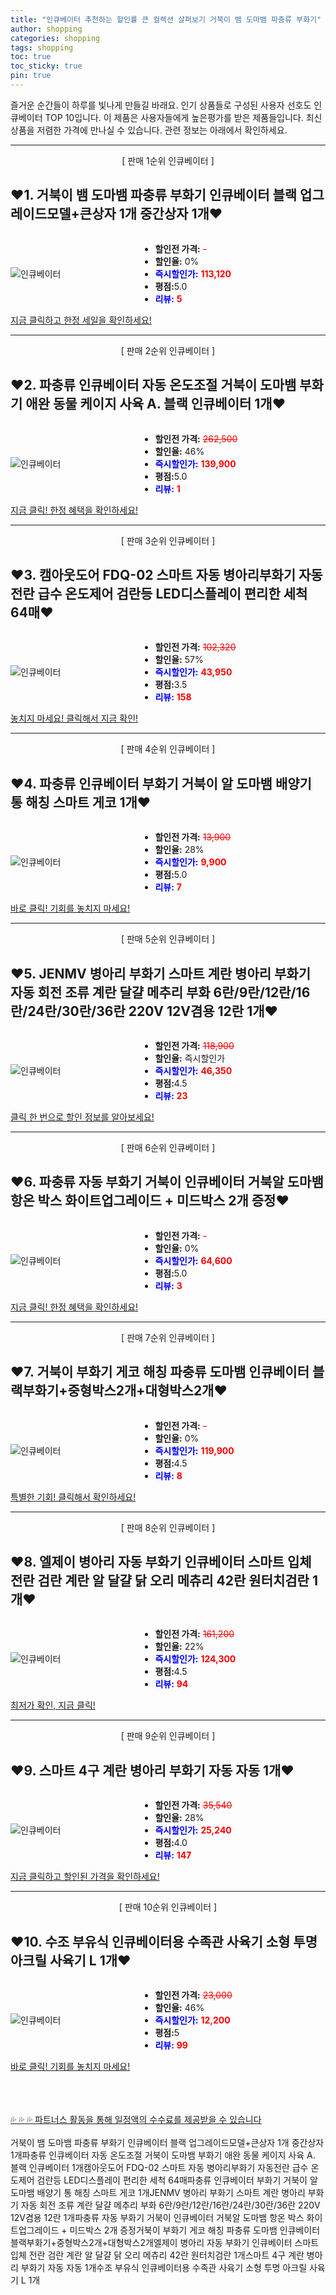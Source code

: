 ```yaml
---
title: "인큐베이터 추천하는 할인률 큰 컬렉션 살펴보기 거북이 뱀 도마뱀 파충류 부화기"
author: shopping
categories: shopping
tags: shopping
toc: true
toc_sticky: true
pin: true
---
```

즐거운 순간들이 하루를 빛나게 만들길 바래요. 인기 상품들로 구성된 사용자 선호도 인큐베이터 TOP 10입니다. 이 제품은 사용자들에게 높은평가를 받은 제품들입니다. 최신 상품을 저렴한 가격에 만나실 수 있습니다. 관련 정보는 아래에서 확인하세요.

---
<p class="toplist" style="margin: 0 auto; display: block; width: fit-content;">[ 판매 1순위 인큐베이터 ]</p>

<h2><strong>❤️1. 거북이 뱀 도마뱀 파충류 부화기 인큐베이터 블랙 업그레이드모델+큰상자 1개 중간상자 1개❤️</strong></h2>

<div style="display: flex; align-items: center;">
    <div style="flex: 0.4;">
        <img src="https://thumbnail9.coupangcdn.com/thumbnails/remote/230x230ex/image/vendor_inventory/0baa/22193615a6ea9507cec65a07e0063c30625965ef5bbbd64eed068a2391cb.jpg" alt="인큐베이터" style="max-width: 100%;">
    </div>
    <div style="flex: 0.6; margin-left: 10px;">
        <ul>
            <li><strong>할인전 가격:</strong> <del style="color: red;">-</del></li>
            <li><strong>할인율:</strong> 0%</li>
            <li><span style='color:blue'><strong>즉시할인가:</strong></span> <span style='color:red'><strong>113,120</strong></span></li>
            <li><strong>평점:</strong>5.0</li>
            <li><span style='color:blue'><strong>리뷰:</strong></span> <span style='color:red'><strong>5</strong></span></li>
        </ul>
    </div>
</div>
<div class="center">
    <a href="https://selin100587001.github.io?lptag=AF9450613&subid=githubio&pageKey=2233009296&traceid=V0-153&itemId=3810484817&vendorItemId=90460496731" class="myButton">
        지금 클릭하고 한정 세일을 확인하세요!
    </a>
</div>


---
<p class="toplist" style="margin: 0 auto; display: block; width: fit-content;">[ 판매 2순위 인큐베이터 ]</p>

<h2><strong>❤️2. 파충류 인큐베이터 자동 온도조절 거북이 도마뱀 부화기 애완 동물 케이지 사육 A. 블랙 인큐베이터 1개❤️</strong></h2>

<div style="display: flex; align-items: center;">
    <div style="flex: 0.4;">
        <img src="https://thumbnail7.coupangcdn.com/thumbnails/remote/230x230ex/image/vendor_inventory/074e/b7167df397de35f3dc7ec25638aedc3de10973103fec5f25c5e0b415de88.jpg" alt="인큐베이터" style="max-width: 100%;">
    </div>
    <div style="flex: 0.6; margin-left: 10px;">
        <ul>
            <li><strong>할인전 가격:</strong> <del style="color: red;">262,500</del></li>
            <li><strong>할인율:</strong> 46%</li>
            <li><span style='color:blue'><strong>즉시할인가:</strong></span> <span style='color:red'><strong>139,900</strong></span></li>
            <li><strong>평점:</strong>5.0</li>
            <li><span style='color:blue'><strong>리뷰:</strong></span> <span style='color:red'><strong>1</strong></span></li>
        </ul>
    </div>
</div>
<div class="center">
    <a href="https://selin100587001.github.io?lptag=AF9450613&subid=githubio&pageKey=7794256757&traceid=V0-153&itemId=21093832030&vendorItemId=88155840833" class="myButton">
        지금 클릭! 한정 혜택을 확인하세요!
    </a>
</div>


---
<p class="toplist" style="margin: 0 auto; display: block; width: fit-content;">[ 판매 3순위 인큐베이터 ]</p>

<h2><strong>❤️3. 캠아웃도어 FDQ-02 스마트 자동 병아리부화기 자동전란 급수 온도제어 검란등 LED디스플레이 편리한 세척 64매❤️</strong></h2>

<div style="display: flex; align-items: center;">
    <div style="flex: 0.4;">
        <img src="https://thumbnail8.coupangcdn.com/thumbnails/remote/230x230ex/image/vendor_inventory/537a/8b3f0aeedc9b3b58eb84c15d82212dfcaa6752e88fa5786365f712fe4695.jpg" alt="인큐베이터" style="max-width: 100%;">
    </div>
    <div style="flex: 0.6; margin-left: 10px;">
        <ul>
            <li><strong>할인전 가격:</strong> <del style="color: red;">102,320</del></li>
            <li><strong>할인율:</strong> 57%</li>
            <li><span style='color:blue'><strong>즉시할인가:</strong></span> <span style='color:red'><strong>43,950</strong></span></li>
            <li><strong>평점:</strong>3.5</li>
            <li><span style='color:blue'><strong>리뷰:</strong></span> <span style='color:red'><strong>158</strong></span></li>
        </ul>
    </div>
</div>
<div class="center">
    <a href="https://selin100587001.github.io?lptag=AF9450613&subid=githubio&pageKey=7110417331&traceid=V0-153&itemId=17773545638&vendorItemId=84937718071" class="myButton">
        놓치지 마세요! 클릭해서 지금 확인!
    </a>
</div>


---
<p class="toplist" style="margin: 0 auto; display: block; width: fit-content;">[ 판매 4순위 인큐베이터 ]</p>

<h2><strong>❤️4. 파충류 인큐베이터 부화기 거북이 알 도마뱀 배양기 통 해칭 스마트 게코 1개❤️</strong></h2>

<div style="display: flex; align-items: center;">
    <div style="flex: 0.4;">
        <img src="https://thumbnail6.coupangcdn.com/thumbnails/remote/230x230ex/image/vendor_inventory/8f77/5e167c20248f061d42141f8d62ef39a654c74127aca50c5897c04f85d542.jpg" alt="인큐베이터" style="max-width: 100%;">
    </div>
    <div style="flex: 0.6; margin-left: 10px;">
        <ul>
            <li><strong>할인전 가격:</strong> <del style="color: red;">13,900</del></li>
            <li><strong>할인율:</strong> 28%</li>
            <li><span style='color:blue'><strong>즉시할인가:</strong></span> <span style='color:red'><strong>9,900</strong></span></li>
            <li><strong>평점:</strong>5.0</li>
            <li><span style='color:blue'><strong>리뷰:</strong></span> <span style='color:red'><strong>7</strong></span></li>
        </ul>
    </div>
</div>
<div class="center">
    <a href="https://selin100587001.github.io?lptag=AF9450613&subid=githubio&pageKey=7504288404&traceid=V0-153&itemId=19649683438&vendorItemId=87190419833" class="myButton">
        바로 클릭! 기회를 놓치지 마세요!
    </a>
</div>


---
<p class="toplist" style="margin: 0 auto; display: block; width: fit-content;">[ 판매 5순위 인큐베이터 ]</p>

<h2><strong>❤️5. JENMV 병아리 부화기 스마트 계란 병아리 부화기 자동 회전 조류 계란 달걀 메추리 부화 6란/9란/12란/16란/24란/30란/36란 220V 12V겸용 12란 1개❤️</strong></h2>

<div style="display: flex; align-items: center;">
    <div style="flex: 0.4;">
        <img src="https://thumbnail6.coupangcdn.com/thumbnails/remote/230x230ex/image/vendor_inventory/5e45/bb93d0b8a3a43b830eb3a8f806cad7b200915593487bfd8ac8adc2f5afff.jpg" alt="인큐베이터" style="max-width: 100%;">
    </div>
    <div style="flex: 0.6; margin-left: 10px;">
        <ul>
            <li><strong>할인전 가격:</strong> <del style="color: red;">118,900</del></li>
            <li><strong>할인율:</strong> 즉시할인가</li>
            <li><span style='color:blue'><strong>즉시할인가:</strong></span> <span style='color:red'><strong>46,350</strong></span></li>
            <li><strong>평점:</strong>4.5</li>
            <li><span style='color:blue'><strong>리뷰:</strong></span> <span style='color:red'><strong>23</strong></span></li>
        </ul>
    </div>
</div>
<div class="center">
    <a href="https://selin100587001.github.io?lptag=AF9450613&subid=githubio&pageKey=7412713729&traceid=V0-153&itemId=19210742732&vendorItemId=87051095788" class="myButton">
        클릭 한 번으로 할인 정보를 알아보세요!
    </a>
</div>


---
<p class="toplist" style="margin: 0 auto; display: block; width: fit-content;">[ 판매 6순위 인큐베이터 ]</p>

<h2><strong>❤️6. 파충류 자동 부화기 거북이 인큐베이터 거북알 도마뱀 항온 박스 화이트업그레이드 + 미드박스 2개 증정❤️</strong></h2>

<div style="display: flex; align-items: center;">
    <div style="flex: 0.4;">
        <img src="https://thumbnail9.coupangcdn.com/thumbnails/remote/230x230ex/image/vendor_inventory/9a2b/4a47ebbf75c09153d8598c777a38c67fada2fafc9dc90a0808c7a406b5ab.jpg" alt="인큐베이터" style="max-width: 100%;">
    </div>
    <div style="flex: 0.6; margin-left: 10px;">
        <ul>
            <li><strong>할인전 가격:</strong> <del style="color: red;">-</del></li>
            <li><strong>할인율:</strong> 0%</li>
            <li><span style='color:blue'><strong>즉시할인가:</strong></span> <span style='color:red'><strong>64,600</strong></span></li>
            <li><strong>평점:</strong>5.0</li>
            <li><span style='color:blue'><strong>리뷰:</strong></span> <span style='color:red'><strong>3</strong></span></li>
        </ul>
    </div>
</div>
<div class="center">
    <a href="https://selin100587001.github.io?lptag=AF9450613&subid=githubio&pageKey=5710436322&traceid=V0-153&itemId=22496415797&vendorItemId=90523670405" class="myButton">
        지금 클릭! 한정 혜택을 확인하세요!
    </a>
</div>


---
<p class="toplist" style="margin: 0 auto; display: block; width: fit-content;">[ 판매 7순위 인큐베이터 ]</p>

<h2><strong>❤️7. 거북이 부화기 게코 해칭 파충류 도마뱀 인큐베이터 블랙부화기+중형박스2개+대형박스2개❤️</strong></h2>

<div style="display: flex; align-items: center;">
    <div style="flex: 0.4;">
        <img src="https://thumbnail9.coupangcdn.com/thumbnails/remote/230x230ex/image/vendor_inventory/bae8/8ba3f90e68923532c4f7539526531ac98eb391d8f5429497b7881a4cb11d.jpg" alt="인큐베이터" style="max-width: 100%;">
    </div>
    <div style="flex: 0.6; margin-left: 10px;">
        <ul>
            <li><strong>할인전 가격:</strong> <del style="color: red;">-</del></li>
            <li><strong>할인율:</strong> 0%</li>
            <li><span style='color:blue'><strong>즉시할인가:</strong></span> <span style='color:red'><strong>119,900</strong></span></li>
            <li><strong>평점:</strong>4.5</li>
            <li><span style='color:blue'><strong>리뷰:</strong></span> <span style='color:red'><strong>8</strong></span></li>
        </ul>
    </div>
</div>
<div class="center">
    <a href="https://selin100587001.github.io?lptag=AF9450613&subid=githubio&pageKey=7184739528&traceid=V0-153&itemId=18127245316&vendorItemId=90574761917" class="myButton">
        특별한 기회! 클릭해서 확인하세요!
    </a>
</div>


---
<p class="toplist" style="margin: 0 auto; display: block; width: fit-content;">[ 판매 8순위 인큐베이터 ]</p>

<h2><strong>❤️8. 엘제이 병아리 자동 부화기 인큐베이터 스마트 입체 전란 검란 계란 알 달걀 닭 오리 메츄리 42란 원터치검란 1개❤️</strong></h2>

<div style="display: flex; align-items: center;">
    <div style="flex: 0.4;">
        <img src="https://thumbnail7.coupangcdn.com/thumbnails/remote/230x230ex/image/vendor_inventory/eac4/ef55e62e8d25d679b3712ad8520a0b168819065f4f415cd4adcf9627b821.jpg" alt="인큐베이터" style="max-width: 100%;">
    </div>
    <div style="flex: 0.6; margin-left: 10px;">
        <ul>
            <li><strong>할인전 가격:</strong> <del style="color: red;">161,200</del></li>
            <li><strong>할인율:</strong> 22%</li>
            <li><span style='color:blue'><strong>즉시할인가:</strong></span> <span style='color:red'><strong>124,300</strong></span></li>
            <li><strong>평점:</strong>4.5</li>
            <li><span style='color:blue'><strong>리뷰:</strong></span> <span style='color:red'><strong>94</strong></span></li>
        </ul>
    </div>
</div>
<div class="center">
    <a href="https://selin100587001.github.io?lptag=AF9450613&subid=githubio&pageKey=7054375075&traceid=V0-153&itemId=17474140196&vendorItemId=84637154260" class="myButton">
        최저가 확인, 지금 클릭!
    </a>
</div>


---
<p class="toplist" style="margin: 0 auto; display: block; width: fit-content;">[ 판매 9순위 인큐베이터 ]</p>

<h2><strong>❤️9. 스마트 4구 계란 병아리 부화기 자동 자동 1개❤️</strong></h2>

<div style="display: flex; align-items: center;">
    <div style="flex: 0.4;">
        <img src="https://thumbnail10.coupangcdn.com/thumbnails/remote/230x230ex/image/vendor_inventory/5e53/8fe04fbb7ee0d62f14fdfe5db9dbcec6cd5b8f301d3b2829ca5c8b2b4001.jpg" alt="인큐베이터" style="max-width: 100%;">
    </div>
    <div style="flex: 0.6; margin-left: 10px;">
        <ul>
            <li><strong>할인전 가격:</strong> <del style="color: red;">35,540</del></li>
            <li><strong>할인율:</strong> 28%</li>
            <li><span style='color:blue'><strong>즉시할인가:</strong></span> <span style='color:red'><strong>25,240</strong></span></li>
            <li><strong>평점:</strong>4.0</li>
            <li><span style='color:blue'><strong>리뷰:</strong></span> <span style='color:red'><strong>147</strong></span></li>
        </ul>
    </div>
</div>
<div class="center">
    <a href="https://selin100587001.github.io?lptag=AF9450613&subid=githubio&pageKey=6471108827&traceid=V0-153&itemId=14124755398&vendorItemId=82417819780" class="myButton">
        지금 클릭하고 할인된 가격을 확인하세요!
    </a>
</div>


---
<p class="toplist" style="margin: 0 auto; display: block; width: fit-content;">[ 판매 10순위 인큐베이터 ]</p>

<h2><strong>❤️10. 수조 부유식 인큐베이터용 수족관 사육기 소형 투명 아크릴 사육기 L 1개❤️</strong></h2>

<div style="display: flex; align-items: center;">
    <div style="flex: 0.4;">
        <img src="https://thumbnail10.coupangcdn.com/thumbnails/remote/230x230ex/image/vendor_inventory/ce90/634f05a82eb051ca42253a65be1abc418d44b1d00a4a8b79090e3c01e079.jpg" alt="인큐베이터" style="max-width: 100%;">
    </div>
    <div style="flex: 0.6; margin-left: 10px;">
        <ul>
            <li><strong>할인전 가격:</strong> <del style="color: red;">23,000</del></li>
            <li><strong>할인율:</strong> 46%</li>
            <li><span style='color:blue'><strong>즉시할인가:</strong></span> <span style='color:red'><strong>12,200</strong></span></li>
            <li><strong>평점:</strong>5</li>
            <li><span style='color:blue'><strong>리뷰:</strong></span> <span style='color:red'><strong>99</strong></span></li>
        </ul>
    </div>
</div>
<div class="center">
    <a href="https://selin100587001.github.io?lptag=AF9450613&subid=githubio&pageKey=8224877341&traceid=V0-153&itemId=23652221499&vendorItemId=90677601106" class="myButton">
        바로 클릭! 기회를 놓치지 마세요!
    </a>
</div>

<br><br><br>[💦 💦 💦 파트너스 활동을 통해 일정액의 수수료를 제공받을 수 있습니다](https://link.coupang.com/a/bcpT2c)<br><br>거북이 뱀 도마뱀 파충류 부화기 인큐베이터 블랙 업그레이드모델+큰상자 1개 중간상자 1개파충류 인큐베이터 자동 온도조절 거북이 도마뱀 부화기 애완 동물 케이지 사육 A. 블랙 인큐베이터 1개캠아웃도어 FDQ-02 스마트 자동 병아리부화기 자동전란 급수 온도제어 검란등 LED디스플레이 편리한 세척 64매파충류 인큐베이터 부화기 거북이 알 도마뱀 배양기 통 해칭 스마트 게코 1개JENMV 병아리 부화기 스마트 계란 병아리 부화기 자동 회전 조류 계란 달걀 메추리 부화 6란/9란/12란/16란/24란/30란/36란 220V 12V겸용 12란 1개파충류 자동 부화기 거북이 인큐베이터 거북알 도마뱀 항온 박스 화이트업그레이드 + 미드박스 2개 증정거북이 부화기 게코 해칭 파충류 도마뱀 인큐베이터 블랙부화기+중형박스2개+대형박스2개엘제이 병아리 자동 부화기 인큐베이터 스마트 입체 전란 검란 계란 알 달걀 닭 오리 메츄리 42란 원터치검란 1개스마트 4구 계란 병아리 부화기 자동 자동 1개수조 부유식 인큐베이터용 수족관 사육기 소형 투명 아크릴 사육기 L 1개